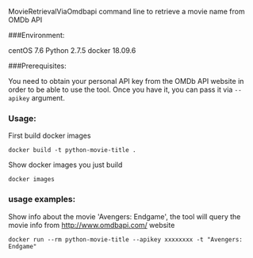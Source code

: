 
MovieRetrievalViaOmdbapi command line to retrieve a movie name from OMDb API

###Environment:

centOS 7.6
Python 2.7.5
docker 18.09.6

###Prerequisites:

You need to obtain your personal API key from the OMDb API website
in order to be able to use the tool. Once you have it, you
can pass it via `--apikey` argument.

### Usage:

First build docker images

    docker build -t python-movie-title .

Show docker images you just build

    docker images

### usage examples:

Show info about the movie 'Avengers: Endgame', the tool will query the movie info from http://www.omdbapi.com/ website

    docker run --rm python-movie-title --apikey xxxxxxxx -t "Avengers: Endgame"
